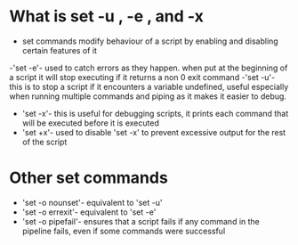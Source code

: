# What is set -u , -e , and -x

- set commands modify behaviour of a script by enabling and disabling certain features of it

-'set -e'- used to catch errors as they happen. when put at the beginning of a script it will stop executing if it returns a non 0 exit command
-'set -u'- this is to stop a script if it encounters a variable undefined, useful especially when running multiple commands and piping as it makes it easier to debug.
- 'set -x'- this is useful for debugging scripts, it prints each command that will be executed before it is executed
- 'set +x'- used to disable 'set -x' to prevent excessive output for the rest of the script


# Other set commands

- 'set -o nounset'- equivalent to 'set -u'
- 'set -o errexit'- equivalent to 'set -e'
- 'set -o pipefail'- ensures that a script fails if any command in the pipeline fails, even if some commands were successful